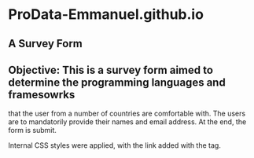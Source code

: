 # ProData-Emmanuel.github.io

## A Survey Form

## Objective: This is a survey form aimed to determine the programming languages and framesowrks
   that the user from a number of countries are comfortable with. The users are to mandatorily 
   provide their names and email address.
   At the end, the form is submit.

   Internal CSS styles were applied, with the link added with the <head> tag.